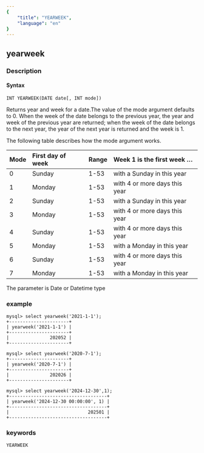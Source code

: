 ```yaml
---
{
    "title": "YEARWEEK",
    "language": "en"
}
---
```


## yearweek
### Description
#### Syntax

`INT YEARWEEK(DATE date[, INT mode])`

Returns year and week for a date.The value of the mode argument defaults to 0.
When the week of the date belongs to the previous year, the year and week of the previous year are returned; 
when the week of the date belongs to the next year, the year of the next year is returned and the week is 1.

The following table describes how the mode argument works.

|Mode |First day of week |Range   |Week 1 is the first week …    |
|:----|:-----------------|:-------|:-----------------------------|
|0    |Sunday            |1-53    |with a Sunday in this year    |
|1    |Monday            |1-53    |with 4 or more days this year |
|2    |Sunday            |1-53    |with a Sunday in this year    |
|3    |Monday            |1-53    |with 4 or more days this year |
|4    |Sunday            |1-53    |with 4 or more days this year |
|5    |Monday            |1-53    |with a Monday in this year    |
|6    |Sunday            |1-53    |with 4 or more days this year |
|7    |Monday            |1-53    |with a Monday in this year    |

The parameter is Date or Datetime type

### example
```
mysql> select yearweek('2021-1-1');
+----------------------+
| yearweek('2021-1-1') |
+----------------------+
|               202052 |
+----------------------+
```
```
mysql> select yearweek('2020-7-1');
+----------------------+
| yearweek('2020-7-1') |
+----------------------+
|               202026 |
+----------------------+
```
```
mysql> select yearweek('2024-12-30',1);
+------------------------------------+
| yearweek('2024-12-30 00:00:00', 1) |
+------------------------------------+
|                             202501 |
+------------------------------------+
```

### keywords
    YEARWEEK
